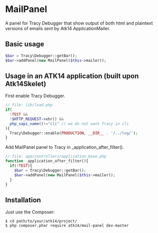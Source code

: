 MailPanel
===========

A panel for Tracy Debugger that show output of both html and plaintext versions of emails sent by Atk14 ApplicationMailer.

Basic usage
-----------

```php
$bar = Tracy\Debugger::getBar();
$bar->addPanel(new MailPanel($this->mailer));
```

Usage in an ATK14 application (built upon Atk14Skelet)
------------------------------------------------------

First enable Tracy Debugger.

```php
// file: lib/load.php
if(
  !TEST &&
  !$HTTP_REQUEST->xhr() &&
  php_sapi_name()!="cli" // we do not want Tracy in cli
){
  Tracy\Debugger::enable(PRODUCTION, __DIR__ . '/../log/');
}
```

Add MailPanel panel to Tracy in \_application_after_filter().

```php
// file: app/controllers/application_base.php
function _application_after_filter(){
  if(!TEST){
    $bar = Tracy\Debugger::getBar();
    $bar->addPanel(new MailPanel($this->mailer));
  }
}
```

Installation
------------

Just use the Composer:

```
$ cd path/to/your/atk14/project/
$ php composer.phar require atk14/mail-panel dev-master
```
